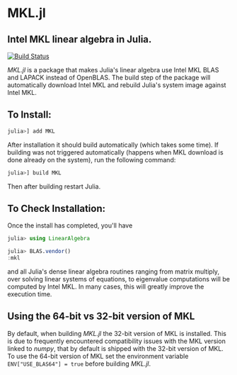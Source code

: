 # MKL.jl
## Intel MKL linear algebra in Julia.

[![Build Status](https://travis-ci.org/JuliaComputing/MKL.jl.svg?branch=master)](https://travis-ci.org/JuliaComputing/MKL.jl)

*MKL.jl* is a package that makes Julia's linear algebra use Intel MKL BLAS and LAPACK instead of OpenBLAS. The build step of the package will automatically download Intel MKL and rebuild Julia's system image against Intel MKL.

## To Install:

```julia
julia>] add MKL
```
After installation it should build automatically (which takes some time). If building was not triggered automatically (happens when MKL download is done already on the system), run the following command:
```julia
julia>] build MKL
```
Then after building restart Julia.


## To Check Installation:

Once the install has completed, you'll have

```julia
julia> using LinearAlgebra

julia> BLAS.vendor()
:mkl
```
and all Julia's dense linear algebra routines ranging from matrix multiply, over solving linear systems of equations, to eigenvalue computations will be computed by Intel MKL. In many cases, this will greatly improve the execution time.


## Using the 64-bit vs 32-bit version of MKL

By default, when building *MKL.jl* the 32-bit version of MKL is installed. This is due to frequently encountered compatibility issues with the MKL version linked to *numpy*, that by default is shipped with the 32-bit version of MKL. To use the 64-bit version of MKL set the environment variable `ENV["USE_BLAS64"] = true` before building *MKL.jl*.
